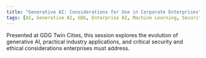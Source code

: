 ```yaml
---
title: "Generative AI: Considerations for Use in Corporate Enterprises"
tags: [AI, Generative AI, GDG, Enterprise AI, Machine Learning, Security, Ethics]
---
```


Presented at GDG Twin Cities, this session explores the evolution of generative AI, practical industry applications, and critical security and ethical considerations enterprises must address.